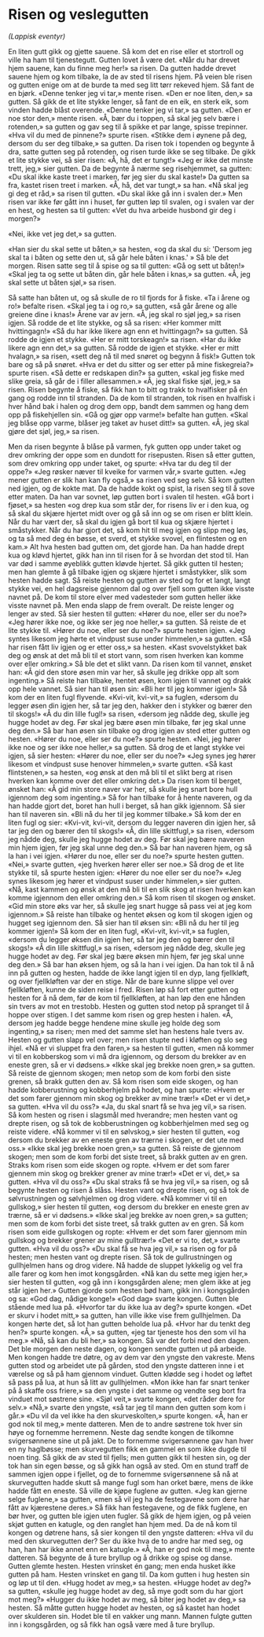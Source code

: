 # Risen og veslegutten

_(Lappisk eventyr)_

En liten gutt gikk og gjette sauene. Så kom det en rise eller et stortroll og ville ha ham til tjenestegutt. Gutten lovet å være det. «Når du har drevet hjem sauene, kan du finne meg her!» sa risen. Da gutten hadde drevet sauene hjem og kom tilbake, la de av sted til risens hjem. På veien ble risen og gutten enige om at de burde ta med seg litt tørr rekeved hjem. Så fant de en bjørk. «Denne tenker jeg vi tar,» mente risen. «Den er noe liten, den,» sa gutten. Så gikk de et lite stykke lenger, så fant de en eik, en sterk eik, som vinden hadde blåst overende. «Denne tenker jeg vi tar,» sa gutten. «Den er noe stor den,» mente risen. «Å, bær du i toppen, så skal jeg selv bære i rotenden,» sa gutten og gav seg til å spikke et par lange, spisse trepinner. «Hva vil du med de pinnene?» spurte risen. «Stikke dem i øynene på deg, dersom du ser deg tilbake,» sa gutten. Da risen tok i topenden og begynte å dra, satte gutten seg på rotenden, og risen turde ikke se seg tilbake. De gikk et lite stykke vei, så sier risen: «Å, hå, det er tungt!» «Jeg er ikke det minste trett, jeg,» sier gutten. Da de begynte å nærme seg risehjemmet, sa gutten: «Du skal ikke kaste treet i marken, før jeg sier du skal kaste!» Da gutten sa fra, kastet risen treet i marken. «Å, hå, det var tungt,» sa han. «Nå skal jeg gi deg et råd,» sa risen til gutten. «Du skal ikke gå inn i svalen der.» Men risen var ikke før gått inn i huset, før gutten løp til svalen, og i svalen var der en hest, og hesten sa til gutten: «Vet du hva arbeide husbond gir deg i morgen?»

«Nei, ikke vet jeg det,» sa gutten.

«Han sier du skal sette ut båten,» sa hesten, «og da skal du si: 'Dersom jeg skal ta i båten og sette den ut, så går hele båten i knas.' » Så ble det morgen. Risen satte seg til å spise og sa til gutten: «Gå og sett ut båten!» «Skal jeg ta og sette ut båten din, går hele båten i knas,» sa gutten. «Å, jeg skal sette ut båten sjøl,» sa risen.

Så satte han båten ut, og så skulle de ro til fjords for å fiske. «Ta i årene og ro!» befalte risen. «Skal jeg ta i og ro,» sa gutten, «så går årene og alle greiene dine i knas!» Årene var av jern. «Å, jeg skal ro sjøl jeg,» sa risen igjen. Så rodde de et lite stykke, og så sa risen: «Her kommer mitt hvittingagn!» «Så du har ikke likere agn enn et hvittingagn?» sa gutten. Så rodde de igjen et stykke. «Her er mitt torskeagn!» sa risen. «Har du ikke likere agn enn det,» sa gutten. Så rodde de igjen et stykke. «Her er mitt hvalagn,» sa risen, «sett deg nå til med snøret og begynn å fisk!» Gutten tok bare og så på snøret. «Hva er det du sitter og ser etter på mine fiskegreia?» spurte risen. «Så dette er redskapen din?» sa gutten, «skal jeg fiske med slike greia, så går de i filler allesammen.» «Å, jeg skal fiske sjøl, jeg,» sa risen. Risen begynte å fiske, så fikk han to bitt og trakk to hvalfisker på én gang og rodde inn til stranden. Da de kom til stranden, tok risen en hvalfisk i hver hånd bak i halen og drog dem opp, bandt dem sammen og hang dem opp på fiskehjellen sin. «Gå og gjør opp varme!» befalte han gutten. «Skal jeg blåse opp varme, blåser jeg taket av huset ditt!» sa gutten. «Å, jeg skal gjøre det sjøl, jeg,» sa risen.

Men da risen begynte å blåse på varmen, fyk gutten opp under taket og drev omkring der oppe som en dundott for risepusten. Risen så etter gutten, som drev omkring opp under taket, og spurte: «Hva tar du deg til der oppe?» «Jeg røsker næver til kveike for varmen vår,» svarte gutten. «Jeg mener gutten er slik han kan fly også,» sa risen ved seg selv. Så kom gutten ned igjen, og de kokte mat. Da de hadde kokt og spist, la risen seg til å sove etter maten. Da han var sovnet, løp gutten bort i svalen til hesten. «Gå bort i fjøset,» sa hesten «og drep kua som står der, for risens liv er i den kua, og så skal du skjære hjertet midt over og gå så inn og se om risen er blitt klein. Når du har vært der, så skal du igjen gå bort til kua og skjære hjertet i småstykker. Når du har gjort det, så kom hit til meg igjen og slipp meg løs, og ta så med deg én bøsse, et sverd, et stykke svovel, en flintesten og en kam.» Alt hva hesten bad gutten om, det gjorde han. Da han hadde drept kua og kløvd hjertet, gikk han inn til risen for å se hvordan det stod til. Han var død i samme øyeblikk gutten kløvde hjertet. Så gikk gutten til hesten; men han glemte å gå tilbake igjen og skjære hjertet i småstykker, slik som hesten hadde sagt. Så reiste hesten og gutten av sted og for et langt, langt stykke vei, en hel dagsreise gjennom dal og over fjell som gutten ikke visste navnet på. De kom til store elver med vadesteder som gutten heller ikke visste navnet på. Men enda slapp de frem overalt. De reiste lenger og lenger av sted. Så sier hesten til gutten: «Hører du noe, eller ser du noe?» «Jeg hører ikke noe, og ikke ser jeg noe heller,» sa gutten. Så reiste de et lite stykke til. «Hører du noe, eller ser du noe?» spurte hesten igjen. «Jeg syntes likesom jeg hørte et vindpust suse under himmelen,» sa gutten. «Så har risen fått liv igjen og er etter oss,» sa hesten. «Kast svovelstykket bak deg og ønsk at det må bli til et stort vann, som risen hverken kan komme over eller omkring.» Så ble det et slikt vann. Da risen kom til vannet, ønsket han: «Å gid den store øsen min var her, så skulle jeg drikke opp alt som ingenting.» Så reiste han tilbake, hentet øsen, kom igjen til vannet og drakk opp hele vannet. Så sier han til øsen sin: «Bli her til jeg kommer igjen!» Så kom der en liten fugl flyvende. «Kvi-vit, kvi-vit,» sa fuglen, «dersom du legger øsen din igjen her, så tar jeg den, hakker den i stykker og bærer den til skogs!» «Å du din lille fugl!» sa risen, «dersom jeg nådde deg, skulle jeg hugge hodet av deg. Før skal jeg bære øsen min tilbake, før jeg skal unne deg den.» Så bar han øsen sin tilbake og drog igjen av sted etter gutten og hesten. «Hører du noe, eller ser du noe?» spurte hesten. «Nei, jeg hører ikke noe og ser ikke noe heller,» sa gutten. Så drog de et langt stykke vei igjen, så sier hesten: «Hører du noe, eller ser du noe?» «Jeg synes jeg hører likesom et vindpust suse henover himmelen,» svarte gutten. «Så kast flintstenen,» sa hesten, «og ønsk at den må bli til et slikt berg at risen hverken kan komme over det eller omkring det.» Da risen kom til berget, ønsket han: «Å gid min store naver var her, så skulle jeg snart bore hull igjennom deg som ingenting.» Så for han tilbake for å hente naveren, og da han hadde gjort det, boret han hull i berget, så han gikk igjennom. Så sier han til naveren sin. «Bli nå du her til jeg kommer tilbake.» Så kom der en liten fugl og sier: «Kvi-vit, kvi-vit, dersom du legger naveren din igjen her, så tar jeg den og bærer den til skogs!» «Å, din lille skittfugl,» sa risen, «dersom jeg nådde deg, skulle jeg hugge hodet av deg. Før skal jeg bære naveren min hjem igjen, før jeg skal unne deg den.» Så bar han naveren hjem, og så la han i vei igjen. «Hører du noe, eller ser du noe?» spurte hesten gutten. «Nei,» svarte gutten, «jeg hverken hører eller ser noe.» Så drog de et lite stykke til, så spurte hesten igjen: «Hører du noe eller ser du noe?» «Jeg synes likesom jeg hører et vindpust suser under himmelen,» sier gutten. «Nå, kast kammen og ønsk at den må bli til en slik skog at risen hverken kan komme igjennom den eller omkring den.» Så kom risen til skogen og ønsket. «Gid min store øks var her, så skulle jeg snart hugge så pass vei at jeg kom igjennom.» Så reiste han tilbake og hentet øksen og kom til skogen igjen og hugget seg igjennom den. Så sier han til øksen sin: «Bli nå du her til jeg kommer igjen!» Så kom der en liten fugl, «Kvi-vit, kvi-vit,» sa fuglen, «dersom du legger øksen din igjen her, så tar jeg den og bærer den til skogs!» «Å din lille skittfugl,» sa risen, «dersom jeg nådde deg, skulle jeg hugge hodet av deg. Før skal jeg bære øksen min hjem, før jeg skal unne deg den.» Så bar han øksen hjem, og så la han i vei igjen. Da han tok til å nå inn på gutten og hesten, hadde de ikke langt igjen til en dyp, lang fjellkløft, og over fjellkløften var der en stige. Når de bare kunne slippe vel over fjellkløften, kunne de siden reise i fred. Risen løp så fort etter gutten og hesten for å nå dem, før de kom til fjellkløften, at han løp den ene hånden sin tvers av mot en trestobb. Hesten og gutten stod netop på spranget til å hoppe over stigen. I det samme kom risen og grep hesten i halen. «Å, dersom jeg hadde begge hendene mine skulle jeg holde deg som ingenting,» sa risen; men med det samme slet han hestens hale tvers av. Hesten og gutten slapp vel over; men risen stupte ned i kløften og slo seg ihjel. «Nå er vi sluppet fra den faren,» sa hesten til gutten, «men nå kommer vi til en kobberskog som vi må dra igjennom, og dersom du brekker av en eneste gren, så er vi dødsens.» «Ikke skal jeg brekke noen gren,» sa gutten. Så reiste de gjennom skogen; men netop som de kom forbi den siste grenen, så brakk gutten den av. Så kom risen som eide skogen, og han hadde kobberustning og kobberhjelm på hodet, og han spurte: «Hvem er det som farer gjennom min skog og brekker av mine trær!» «Det er vi det,» sa gutten. «Hva vil du oss?» «Ja, du skal snart få se hva jeg vil,» sa risen. Så kom hesten og risen i slagsmål med hverandre; men hesten vant og drepte risen, og så tok de kobberustningen og kobberhjelmen med seg og reiste videre. «Nå kommer vi til en sølvskog,» sier hesten til gutten, «og dersom du brekker av en eneste gren av trærne i skogen, er det ute med oss.» «Ikke skal jeg brekke noen gren,» sa gutten. Så reiste de gjennom skogen; men som de kom forbi det siste treet, så brakk gutten av en gren. Straks kom risen som eide skogen og ropte. «Hvem er det som farer gjennem min skog og brekker grener av mine trær!» «Det er vi, det,» sa gutten. «Hva vil du oss?» «Du skal straks få se hva jeg vil,» sa risen, og så begynte hesten og risen å slåss. Hesten vant og drepte risen, og så tok de sølvrustningen og sølvhjelmen og drog videre. «Nå kommer vi til en gullskog,» sier hesten til gutten, «og dersom du brekker en eneste gren av trærne, så er vi dødsens.» «Ikke skal jeg brekke av noen gren,» sa gutten; men som de kom forbi det siste treet, så trakk gutten av en gren. Så kom risen som eide gullskogen og ropte: «Hvem er det som farer gjennom min gullskog og brekker grener av mine gulltrær!» «Det er vi to, det,» svarte gutten. «Hva vil du oss?» «Du skal få se hva jeg vil,» sa risen og for på hesten; men hesten vant og drepte risen. Så tok de gullrustningen og gullhjelmen hans og drog videre. Nå hadde de sluppet lykkelig og vel fra alle farer og kom hen imot kongsgården. «Nå kan du sette meg igjen her,» sier hesten til gutten, «og gå inn i kongsgården alene; men glem ikke at jeg står igjen her.» Gutten gjorde som hesten bød ham, gikk inn i kongsgården og sa: «God dag, nådige konge!» «God dag» svarte kongen. Gutten ble stående med lua på. «Hvorfor tar du ikke lua av deg?» spurte kongen. «Det er skurv i hodet mitt,» sa gutten, han ville ikke vise frem gullhjelmen. Da kongen hørte det, så lot han gutten beholde lua på. «Hvor har du tenkt deg hen?» spurte kongen. «Å,» sa gutten, «jeg tar tjeneste hos den som vil ha meg.» «Nå, så kan du bli her,» sa kongen. Så var det forbi med den dagen. Det ble morgen den neste dagen, og kongen sendte gutten ut på arbeide. Men kongen hadde tre døtre, og av dem var den yngste den vakreste. Mens gutten stod og arbeidet ute på gården, stod den yngste datteren inne i et værelse og så på ham gjennom vinduet. Gutten klødde seg i hodet og løftet så pass på lua, at hun så litt av gullhjelmen. «Mon ikke han far snart tenker på å skaffe oss friere,» sa den yngste i det samme og vendte seg bort fra vinduet mot søstrene sine. «Sjøl veit,» svarte kongen, «det råder dere for selv.» «Nå,» svarte den yngste, «så tar jeg til mann den gutten som kom i går.» «Du vil da vel ikke ha den skurveskolten,» spurte kongen. «Å, han er god nok til meg,» mente datteren. Men de to andre søstrene tok hver sin høye og fornemme herremenn. Neste dag sendte kongen de tilkomne svigersønnene sine ut på jakt. De to fornemme svigersønnene gav han hver en ny haglbøsse; men skurvegutten fikk en gammel en som ikke dugde til noen ting. Så gikk de av sted til fjells; men gutten gikk til hesten sin, og der tok han sin egen bøsse, og så gikk han også av sted. Om en stund traff de sammen igjen oppe i fjellet, og de to fornemme svigersønnene så nå at skurvegutten hadde skutt så mange fugl som han orket bære, mens de ikke hadde fått en eneste. Så ville de kjøpe fuglene av gutten. «Jeg kan gjerne selge fuglene,» sa gutten, «men så vil jeg ha de festegavene som dere har fått av kjærestene deres.» Så fikk han festegavene, og de fikk fuglene, en bør hver, og gutten ble igjen uten fugler. Så gikk de hjem igjen, og på veien skjøt gutten en katugle, og den ranglet han hjem med. Da de nå kom til kongen og døtrene hans, så sier kongen til den yngste datteren: «Hva vil du med den skurvegutten der? Ser du ikke hva de to andre har med seg, og han, han har ikke annet enn en katugle.» «Å, han er god nok til meg,» mente datteren. Så begynte de å ture bryllup og å drikke og spise og danse. Gutten glemte hesten. Hesten vrinsket én gang; men enda husket ikke gutten på ham. Hesten vrinsket en gang til. Da kom gutten i hug hesten sin og løp ut til den. «Hugg hodet av meg,» sa hesten. «Hugge hodet av deg?» sa gutten, «skulle jeg hugge hodet av deg, så mye godt som du har gjort mot meg?» «Hugger du ikke hodet av meg, så biter jeg hodet av deg,» sa hesten. Så måtte gutten hugge hodet av hesten, og så kastet han hodet over skulderen sin. Hodet ble til en vakker ung mann. Mannen fulgte gutten inn i kongsgården, og så fikk han også være med å ture bryllup.
